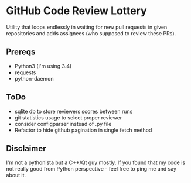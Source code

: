 GitHub Code Review Lottery
==========================
Utility that loops endlessly in waiting for new pull requests in given repositories and adds assignees (who supposed to review these PRs).

Prereqs
-------
* Python3 (I'm using 3.4)
* requests
* python-daemon

ToDo
----
* sqlite db to store reviewers scores between runs
* git statistics usage to select proper reviewer
* consider configparser instead of .py file
* Refactor to hide github pagination in single fetch method

Disclaimer
----------
I'm not a pythonista but a C++/Qt guy mostly. If you found that my code is not really good from Python perspective - feel free to ping me and say about it.
